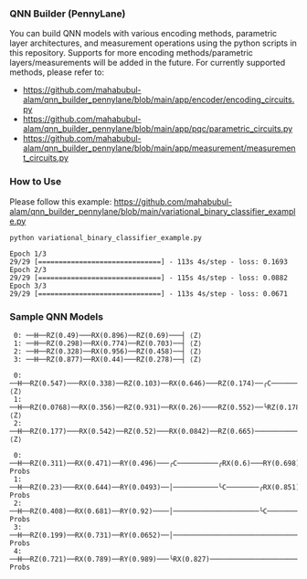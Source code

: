 ### QNN Builder (PennyLane)
You can build QNN models with various encoding methods, parametric layer architectures, and measurement operations using the python scripts in this repository. Supports for more encoding methods/parametric layers/measurements will be added in the future. For currently supported methods, please refer to:
* https://github.com/mahabubul-alam/qnn_builder_pennylane/blob/main/app/encoder/encoding_circuits.py
* https://github.com/mahabubul-alam/qnn_builder_pennylane/blob/main/app/pqc/parametric_circuits.py
* https://github.com/mahabubul-alam/qnn_builder_pennylane/blob/main/app/measurement/measurement_circuits.py

### How to Use

Please follow this example: https://github.com/mahabubul-alam/qnn_builder_pennylane/blob/main/variational_binary_classifier_example.py

```
python variational_binary_classifier_example.py
```

```
Epoch 1/3
29/29 [==============================] - 113s 4s/step - loss: 0.1693
Epoch 2/3
29/29 [==============================] - 115s 4s/step - loss: 0.0882
Epoch 3/3
29/29 [==============================] - 113s 4s/step - loss: 0.0671
```

### Sample QNN Models

```
 0: ──H──RZ(0.49)───RX(0.896)──RZ(0.69)───┤ ⟨Z⟩ 
 1: ──H──RZ(0.298)──RX(0.774)──RZ(0.703)──┤ ⟨Z⟩
 2: ──H──RZ(0.328)──RX(0.956)──RZ(0.458)──┤ ⟨Z⟩
 3: ──H──RZ(0.877)──RX(0.44)───RZ(0.278)──┤ ⟨Z⟩
 
 0: ──H──RZ(0.547)───RX(0.338)──RZ(0.103)──RX(0.646)───RZ(0.174)──╭C──────────╭C──────────────────────╭RZ(0.0547)──╭RZ(0.399)───RX(0.736)──RZ(0.721)─────────────┤ ⟨Z⟩ 
 1: ──H──RZ(0.0768)──RX(0.356)──RZ(0.931)──RX(0.26)────RZ(0.552)──╰RZ(0.178)──│───────────╭C──────────╰C───────────│───────────╭RZ(0.576)──RX(0.499)──RZ(0.592)──┤ ⟨Z⟩
 2: ──H──RZ(0.177)───RX(0.542)──RZ(0.52)───RX(0.0842)──RZ(0.665)──────────────╰RZ(0.489)──╰RZ(0.359)───────────────╰C──────────╰C──────────RX(0.245)──RZ(0.772)──┤ ⟨Z⟩
 
 0: ──H──RZ(0.311)──RX(0.471)──RY(0.496)───╭C──────────╭RX(0.6)───RY(0.698)──────────────╭C──────────────────────╭RX(0.912)───────────────────────────────────────╭┤ Probs 
 1: ──H──RZ(0.23)───RX(0.644)──RY(0.0493)──│───────────╰C────────╭RX(0.851)───RY(0.327)──╰RX(0.526)──────────────│────────────────────────────────────╭C──────────├┤ Probs
 2: ──H──RZ(0.408)──RX(0.681)──RY(0.92)────│─────────────────────╰C──────────╭RX(0.945)───RY(0.718)──────────────│───────────────────────╭C───────────╰RX(0.433)──├┤ Probs
 3: ──H──RZ(0.199)──RX(0.731)──RY(0.0652)──│─────────────────────────────────╰C──────────╭RX(0.388)──RY(0.502)───│───────────╭C──────────╰RX(0.0103)──────────────├┤ Probs
 4: ──H──RZ(0.721)──RX(0.789)──RY(0.989)───╰RX(0.827)────────────────────────────────────╰C──────────RY(0.0671)──╰C──────────╰RX(0.791)───────────────────────────╰┤ Probs
 
```
